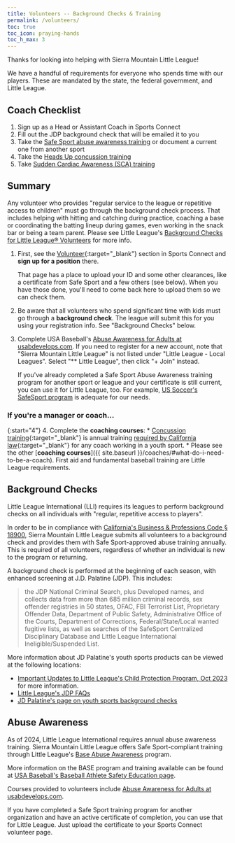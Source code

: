 ```yaml
---
title: Volunteers -- Background Checks & Training
permalink: /volunteers/
toc: true
toc_icon: praying-hands
toc_h_max: 3
---
```


Thanks for looking into helping with Sierra Mountain Little League!

We have a handful of requirements for everyone who spends time with our players.
These are mandated by the state, the federal government, and Little League.

## Coach Checklist

1. Sign up as a Head or Assistant Coach in Sports Connect
2. Fill out the JDP background check that will be emailed it to you
3. Take the [Safe Sport abuse awareness training](https://usabdevelops.com/page/3532/courses) or document a current one from another sport
4. Take the [Heads Up concussion training](https://www.train.org/cdctrain/course/1089818/details)
5. Take [Sudden Cardiac Awareness (SCA) training](https://epsavealife.org/sca-prevention-training/)

## Summary

Any volunteer who provides "regular service to the league or repetitive access
to children" must go through the background check process. That includes helping
with hitting and catching during practice, coaching a base or coordinating
the batting lineup during games, even working in the snack bar or being a team
parent. Please see Little League's [Background Checks for Little League®
Volunteers](https://www.littleleague.org/university/articles/background-checks-for-little-league-volunteers/) for more info.

1. First, see the [Volunteer](https://www.sierramountainll.com/Default.aspx?tabid=716513&familyid=1280771057954850150&subctl=volunteersinfo){:target="_blank"}
    section in Sports Connect and **sign up for a position** there.

   That page has a place to upload your ID and some other clearances,
   like a certificate from Safe Sport and a few others (see below).
   When you have those done, you'll need to come back here to upload
   them so we can check them.

2. Be aware that all volunteers who spend significant time with kids
   must go through a **background check**. The league will submit this
   for you using your registration info. See "Background Checks" below.

3. Complete USA Baseball's [Abuse Awareness for Adults at usabdevelops.com](https://usabdevelops.com/page/3532/courses?page=1&TAG_ID=2188). If you need to register for a new account, note that "Sierra Mountain
   Little League" is not listed under "Little League - Local Leagues".
   Select "\*\* Little League", then click "+ Join" instead.

   If you've already completed a Safe Sport Abuse Awareness training program for another sport
   or league and your certificate is still current, you can use it for Little League, too.
   For example, [US Soccer's SafeSport program](https://learning.ussoccer.com/coach/courses/available/29/details/5606) is adequate for our needs.

### If you're a manager or coach...

{:start="4"}
4. Complete the **coaching courses**:
     * [Concussion training](https://www.cdc.gov/headsup/youthsports/training/index.html){:target="_blank"} is
       annual training [required by California law](https://www.littleleague.org/player-safety/concussions-youth-athletes/){:target="_blank"} for any coach working in a youth sport.
     * Please see the other [**coaching courses**]({{ site.baseurl }}/coaches/#what-do-i-need-to-be-a-coach).
       First aid and fundamental baseball training are Little League requirements.

<!--
5. Register a **Live Scan**. This only needs to be done once by each league
   manager and coach and does not need to be done annually. A Live Scan for
   another organization cannot be used by SMLL.

**Please Note**:
For registrations, it is essential that you use your full legal name. The system that
processes your Live Scan application will only be able to connect your information
to our registration system if they all have the same name. The Live Scan application
runs through the California Department of Justice, where it will need to match your
registered legal name.
{: .notice--warning }
-->


## Background Checks

Little League International (LLI) requires its leagues to perform background checks on
all individuals with "regular, repetitive access to players".

In order to be in compliance with [California's Business & Professions Code
§ 18900](https://leginfo.legislature.ca.gov/faces/codes_displaySection.xhtml?lawCode=BPC&sectionNum=18900.), Sierra Mountain Little League submits all volunteers to a background check
and provides them with Safe Sport-approved abuse training annually. This is required
of all volunteers, regardless of whether an individual is new to the program or
returning.

A background check is performed at the beginning of each season, with enhanced screening
at J.D. Palatine (JDP). This includes:

> the JDP National Criminal Search, plus Developed names, and collects
> data from more than 685 million criminal records, sex offender
> registries in 50 states, OFAC, FBI Terrorist List, Proprietary
> Offender Data, Department of Public Safety, Administrative Office
> of the Courts, Department of Corrections, Federal/State/Local wanted
> fugitive lists, as well as searches of the SafeSport Centralized
> Disciplinary Database and Little League International
> Ineligible/Suspended List.

More information about JD Palatine's youth sports products can be viewed at the
following locations:
 - [Important Updates to Little League's Child Protection Program,
Oct 2023](https://www.littleleague.org/news/important-updates-to-little-leagues-child-protection-program/) for more information.
 - [Little League's JDP FAQs](https://www.littleleague.org/player-safety/child-protection-program/jdp-faqs/)
 - [JD Palatine's page on youth sports background checks](https://www.jdp.com/industries/youth-sports-background-checks/)


## Abuse Awareness

As of 2024, Little League International requires annual abuse awareness training.
Sierra Mountain Little League offers Safe Sport-compliant training through Little League's
[Base Abuse Awareness](https://www.littleleague.org/player-safety/child-protection-program/safesport-resources-parents/) program.

More information on the BASE program and training available can be found at
[USA Baseball's Baseball Athlete Safety Education
page](https://usabdevelops.com/page/4834/base/17090/base).

Courses provided to volunteers include [Abuse Awareness for Adults at usabdevelops.com](https://usabdevelops.com/page/3532/courses).

If you have completed a Safe Sport training program for another organization
and have an active certificate of completion, you can use that for Little League.
Just upload the certificate to your Sports Connect volunteer page.
